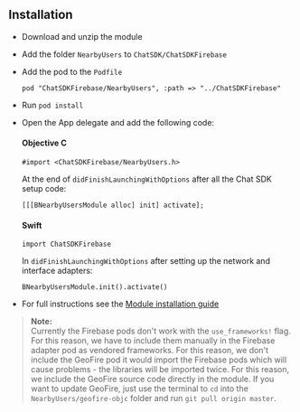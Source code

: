 ## Installation

+ Download and unzip the module
+ Add the folder `NearbyUsers` to `ChatSDK/ChatSDKFirebase`
+ Add the pod to the `Podfile`

  ```
  pod "ChatSDKFirebase/NearbyUsers", :path => "../ChatSDKFirebase"
  ```

+ Run ```pod install```
+ Open the App delegate and add the following code:

  #### Objective C
  
  ```
  #import <ChatSDKFirebase/NearbyUsers.h>
  ```
   
  At the end of `didFinishLaunchingWithOptions` after all the Chat SDK setup code:
  
  ```
  [[[BNearbyUsersModule alloc] init] activate];
  ```
  
  #### Swift
  
  ```
  import ChatSDKFirebase
  ```
  
  In `didFinishLaunchingWithOptions` after setting up the network and interface adapters:
  
  ```
  BNearbyUsersModule.init().activate()
  ``` 

+ For full instructions see the [Module installation guide](http://chatsdk.co/docs/ios-installing-modules/)

> **Note:**  
> Currently the Firebase pods don't work with the `use_frameworks!` flag. For this reason, we have to include them manually in the Firebase adapter pod as vendored frameworks. For this reason, we don't include the GeoFire pod it would import the Firebase pods which will cause problems - the libraries will be imported twice. For this reason, we include the GeoFire source code directly in the module. If you want to update GeoFire, just use the terminal to `cd` into the `NearbyUsers/geofire-objc` folder and run `git pull origin master`.
